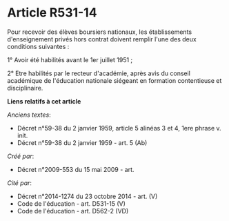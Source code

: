 # Article R531-14

Pour recevoir des élèves boursiers nationaux, les établissements d'enseignement privés hors contrat doivent remplir l'une des
deux conditions suivantes :

1° Avoir été habilités avant le 1er juillet 1951 ;

2° Etre habilités par le recteur d'académie, après avis du conseil académique de l'éducation nationale siégeant en formation
contentieuse et disciplinaire.

**Liens relatifs à cet article**

_Anciens textes_:

  - Décret n°59-38 du 2 janvier 1959, article 5 alinéas 3 et 4, 1ere phrase v. init.
  - Décret n°59-38 du 2 janvier 1959 - art. 5 (Ab)

_Créé par_:

  - Décret n°2009-553 du 15 mai 2009 - art.

_Cité par_:

  - Décret n°2014-1274 du 23 octobre 2014 - art. (V)
  - Code de l'éducation - art. D531-15 (V)
  - Code de l'éducation - art. D562-2 (VD)

